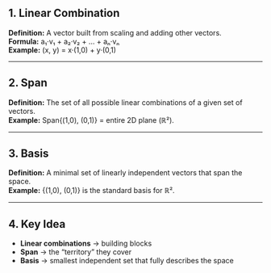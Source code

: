 ## 1. Linear Combination
**Definition:** A vector built from scaling and adding other vectors.  
**Formula:** a₁·v₁ + a₂·v₂ + ... + aₙ·vₙ  
**Example:** (x, y) = x·(1,0) + y·(0,1)

---

## 2. Span
**Definition:** The set of all possible linear combinations of a given set of vectors.  
**Example:** Span{(1,0), (0,1)} = entire 2D plane (ℝ²).

---

## 3. Basis
**Definition:** A minimal set of linearly independent vectors that span the space.  
**Example:** {(1,0), (0,1)} is the standard basis for ℝ².

---

## 4. Key Idea
- **Linear combinations** → building blocks  
- **Span** → the “territory” they cover  
- **Basis** → smallest independent set that fully describes the space
